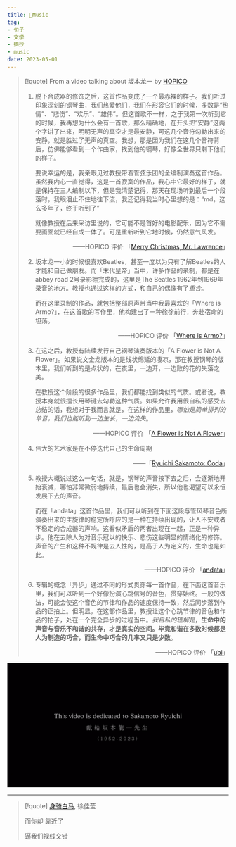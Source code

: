 ```yaml
---
title: 🎺Music
tag:
- 句子
- 文学
- 摘抄
- music
date: 2023-05-01
---
```


> [!quote] 
> From a video talking about 坂本龙一 by [HOPICO](https://www.bilibili.com/video/BV1pa4y1T7v2/?spm_id_from=333.1007.top_right_bar_window_history.content.click&vd_source=c47136abc78922800b17d6ce79d6e19f) 
> 
> 1. 脱下合成器的修饰之后，这首作品变成了一个最赤裸的样子。我们听过印象深刻的钢琴曲，我们热爱他们，我们在形容它们的时候，多数是“热情”、“悲伤”、“欢乐”、“雄伟”。但这首歌不一样，之于我第一次听到它的时候，我再想为什么会有一首歌，那么精确地，在开头把“安静”这两个字讲了出来，明明无声的真空才是最安静，可这几个音符勾勒出来的安静，就是胜过了无声的真空。我想，那是因为我们在这几个音符背后，仿佛能够看到一个作曲家，找到他的钢琴，好像全世界只剩下他们的样子。
>    
>    要说幸运的是，我亲眼见过教授带着管弦乐团的全编制演奏这首作品。虽然我内心一直觉得，这是一首寂寞的作品，我心中它最好的样子，就是保持在三人编制以下，但是我清楚记得，那天在现场听到最后一个段落时，我眼泪止不住地往下流，我还记得我当时心里想的是：“md，这么多年了，终于听到了”
>    
>    就像教授在后来采访里说的，它可能不是首好的电影配乐，因为它不需要画面就已经自成一体了。可是重新听到它地时候，仍然意气风发。
>    
>    <p style="text-align: right">——HOPICO 评价 「<a href="https://music.apple.com/cn/album/merry-christmas-mr-lawrence-coda/1404842855?i=1404843053">Merry Christmas, Mr. Lawrence</a>」</p>
>    
> 2. 坂本龙一小的时候很喜欢Beatles，甚至一度以为只有了解Beatles的人才能和自己做朋友。而「末代皇帝」当中，许多作品的录制，都是在abbey road 2号录影棚完成的，这里是The Beatles 1962年到1969年录音的地方。教授也通过这样的方式，和自己的偶像有了*重合*。
>    
>    而在这里录制的作品，就包括整部原声带当中我最喜欢的「Where is Armo?」，在这首歌的写作里，他构建出了一种徐徐前行，奔赴宿命的坦荡。
>    
>   <p style="text-align: right">——HOPICO 评价 「<a href="https://music.apple.com/cn/album/where-is-armo/714659119?i=714659278">Where is Armo?</a>」</p>
>
> 3. 在这之后，教授有陆续发行自己钢琴演奏版本的「A Flower is Not A Flower」。如果说文金龙版本的是线状绵延的凄凉，那在教授钢琴的版本里，我们听到的是点状的，在夜里，一边开，一边败的花的失落之美。
>   
>	  在教授这个阶段的很多作品里，我们都能找到类似的气质。或者说，教授本身就很擅长用琴键去勾勒这种气质。如果允许我用很自私的感受去总结的话，我想对于我而言就是，在这样的作品里，*哪怕是简单排列的单音，我们也能听到一边生长，一边流失*。
>
>    <p style="text-align: right">——HOPICO 评价 「<a href="">A Flower is Not A Flower</a>」</p>
>
> 4. 伟大的艺术家是在不停迭代自己的生命周期
>   
> <p style="text-align: right">——「<a href="https://www.imdb.com/title/tt6578572/">Ryuichi Sakamoto: Coda</a>」</p>
>
> 5. 教授大概说过这么一句话，就是，钢琴的声音按下去之后，会逐渐地开始衰减，哪怕非常微弱地持续，最后也会消失，所以他也渴望可以永恒发展下去的声音。
>    
>    而在「andata」这首作品里，我们可以听到在下面这段与管风琴音色所演奏出来的主旋律的稳定所呼应的是一种在持续出现的，让人不安或者不稳定的合成器的声响。这看似矛盾的两者出现在一起，正是一种异步。他在去除人为对音乐冠以的快乐、悲伤这些明显的情绪化的修饰。声音的产生和这种不规律是去人性的，是高于人为定义的，生命也是如此。
>    
>    <p style="text-align: right">——HOPICO 评价 「<a href="https://music.apple.com/cn/album/andata/1507014129?i=1507014130">andata</a>」</p>
>    
>   6.  专辑的概念「异步」通过不同的形式贯穿每一首作品，在下面这首音乐里，我们可以听到一个好像扮演心跳信号的音色，贯穿始终。一般的做法，可能会使这个音色的节律和作品的速度保持一致，然后同步落到作品的正拍上。但明显，在这部作品里，教授让这个心跳节律的音色和作品的拍子，处在一个完全异步的过程当中。*我自私的理解是*，**生命中的声音与音乐不和谐的共存，才是真实的空间。毕竟和谐在多数时候都是人为制造的巧合，而生命中巧合的几率又只是少数**。
> 
> <p style="text-align: right">——HOPICO 评价 「<a href="https://music.apple.com/cn/album/ubi/1507014129?i=1507014136">ubi</a>」</p>
> 

![](literature/sentence/attachments/Pasted%20image%2020230409171853.png)


--- 

> [!quote] 
> [身骑白马](https://music.apple.com/cn/album/%E8%BA%AB%E9%AA%91%E7%99%BD%E9%A9%AC/672648486?i=672648896), 徐佳莹 
> 
> 而你却 靠近了
> 
> 逼我们视线交错






